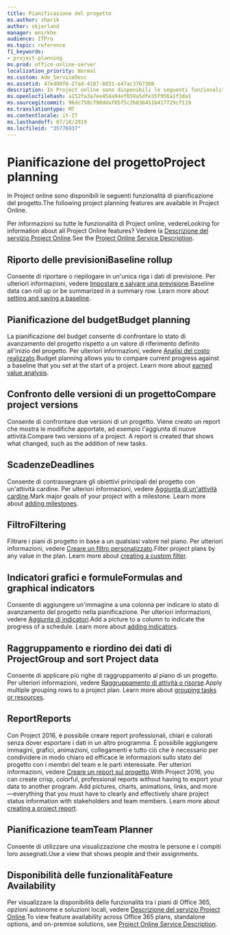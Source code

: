 ```yaml
---
title: Pianificazione del progetto
ms.author: sharik
author: skjerland
manager: mnirkhe
audience: ITPro
ms.topic: reference
f1_keywords:
- project-planning
ms.prod: office-online-server
localization_priority: Normal
ms.custom: Adm_ServiceDesc
ms.assetid: 47e400f8-27ad-4187-8d31-e47ac3767300
description: In Project online sono disponibili le seguenti funzionalità di pianificazione del progetto.
ms.openlocfilehash: a152fa3a7ee454a94ef659a5dfe35f956a1f3da1
ms.sourcegitcommit: 96dc758c790ddaf05f5c2b836451b417729cf119
ms.translationtype: MT
ms.contentlocale: it-IT
ms.lasthandoff: 07/18/2019
ms.locfileid: "35776937"
---
```

# <a name="project-planning"></a><span data-ttu-id="98324-103">Pianificazione del progetto</span><span class="sxs-lookup"><span data-stu-id="98324-103">Project planning</span></span>

<span data-ttu-id="98324-104">In Project online sono disponibili le seguenti funzionalità di pianificazione del progetto.</span><span class="sxs-lookup"><span data-stu-id="98324-104">The following project planning features are available in Project Online.</span></span>
  
<span data-ttu-id="98324-105">Per informazioni su tutte le funzionalità di Project online, vedere</span><span class="sxs-lookup"><span data-stu-id="98324-105">Looking for information about all Project Online features?</span></span> <span data-ttu-id="98324-106">Vedere la [Descrizione del servizio Project Online](project-online-service-description.md).</span><span class="sxs-lookup"><span data-stu-id="98324-106">See the [Project Online Service Description](project-online-service-description.md).</span></span>
  
## <a name="baseline-rollup"></a><span data-ttu-id="98324-107">Riporto delle previsioni</span><span class="sxs-lookup"><span data-stu-id="98324-107">Baseline rollup</span></span>
<span data-ttu-id="98324-108"><a name="bkmk_Baselinerollup"> </a></span><span class="sxs-lookup"><span data-stu-id="98324-108"></span></span>

<span data-ttu-id="98324-p102">Consente di riportare o riepilogare in un'unica riga i dati di previsione. Per ulteriori informazioni, vedere [Impostare e salvare una previsione](https://go.microsoft.com/fwlink/p/?LinkId=271346).</span><span class="sxs-lookup"><span data-stu-id="98324-p102">Baseline data can roll up or be summarized in a summary row. Learn more about [setting and saving a baseline](https://go.microsoft.com/fwlink/p/?LinkId=271346).</span></span>
  
## <a name="budget-planning"></a><span data-ttu-id="98324-111">Pianificazione del budget</span><span class="sxs-lookup"><span data-stu-id="98324-111">Budget planning</span></span>
<span data-ttu-id="98324-112"><a name="bkmk_Budgetplanning"> </a></span><span class="sxs-lookup"><span data-stu-id="98324-112"></span></span>

<span data-ttu-id="98324-p103">La pianificazione del budget consente di confrontare lo stato di avanzamento del progetto rispetto a un valore di riferimento definito all'inizio del progetto. Per ulteriori informazioni, vedere [Analisi del costo realizzato](https://go.microsoft.com/fwlink/p/?LinkId=271336).</span><span class="sxs-lookup"><span data-stu-id="98324-p103">Budget planning allows you to compare current progress against a baseline that you set at the start of a project. Learn more about [earned value analysis](https://go.microsoft.com/fwlink/p/?LinkId=271336).</span></span>
  
## <a name="compare-project-versions"></a><span data-ttu-id="98324-115">Confronto delle versioni di un progetto</span><span class="sxs-lookup"><span data-stu-id="98324-115">Compare project versions</span></span>
<span data-ttu-id="98324-116"><a name="bkmk_Compareprojectversions"> </a></span><span class="sxs-lookup"><span data-stu-id="98324-116"></span></span>

<span data-ttu-id="98324-p104">Consente di confrontare due versioni di un progetto. Viene creato un report che mostra le modifiche apportate, ad esempio l'aggiunta di nuove attività.</span><span class="sxs-lookup"><span data-stu-id="98324-p104">Compare two versions of a project. A report is created that shows what changed, such as the addition of new tasks.</span></span>
  
## <a name="deadlines"></a><span data-ttu-id="98324-119">Scadenze</span><span class="sxs-lookup"><span data-stu-id="98324-119">Deadlines</span></span>
<span data-ttu-id="98324-120"><a name="bkmk_Deadlines"> </a></span><span class="sxs-lookup"><span data-stu-id="98324-120"></span></span>

<span data-ttu-id="98324-p105">Consente di contrassegnare gli obiettivi principali del progetto con un'attività cardine. Per ulteriori informazioni, vedere [Aggiunta di un'attività cardine](https://go.microsoft.com/fwlink/p/?LinkId=271339).</span><span class="sxs-lookup"><span data-stu-id="98324-p105">Mark major goals of your project with a milestone. Learn more about [adding milestones](https://go.microsoft.com/fwlink/p/?LinkId=271339).</span></span>
  
## <a name="filtering"></a><span data-ttu-id="98324-123">Filtro</span><span class="sxs-lookup"><span data-stu-id="98324-123">Filtering</span></span>
<span data-ttu-id="98324-124"><a name="bkmk_Filtering"> </a></span><span class="sxs-lookup"><span data-stu-id="98324-124"></span></span>

<span data-ttu-id="98324-p106">Filtrare i piani di progetto in base a un qualsiasi valore nel piano. Per ulteriori informazioni, vedere [Creare un filtro personalizzato](https://go.microsoft.com/fwlink/p/?LinkId=271341).</span><span class="sxs-lookup"><span data-stu-id="98324-p106">Filter project plans by any value in the plan. Learn more about [creating a custom filter](https://go.microsoft.com/fwlink/p/?LinkId=271341).</span></span>
  
## <a name="formulas-and-graphical-indicators"></a><span data-ttu-id="98324-127">Indicatori grafici e formule</span><span class="sxs-lookup"><span data-stu-id="98324-127">Formulas and graphical indicators</span></span>
<span data-ttu-id="98324-128"><a name="bkmk_Formulasandgraphicalindicators"> </a></span><span class="sxs-lookup"><span data-stu-id="98324-128"></span></span>

<span data-ttu-id="98324-p107">Consente di aggiungere un'immagine a una colonna per indicare lo stato di avanzamento del progetto nella pianificazione. Per ulteriori informazioni, vedere [Aggiunta di indicatori](https://go.microsoft.com/fwlink/p/?LinkId=271340).</span><span class="sxs-lookup"><span data-stu-id="98324-p107">Add a picture to a column to indicate the progress of a schedule. Learn more about [adding indicators](https://go.microsoft.com/fwlink/p/?LinkId=271340).</span></span>
  
## <a name="group-and-sort-project-data"></a><span data-ttu-id="98324-131">Raggruppamento e riordino dei dati di Project</span><span class="sxs-lookup"><span data-stu-id="98324-131">Group and sort Project data</span></span>
<span data-ttu-id="98324-132"><a name="bkmk_GroupandsortProjectdata"> </a></span><span class="sxs-lookup"><span data-stu-id="98324-132"></span></span>

<span data-ttu-id="98324-p108">Consente di applicare più righe di raggruppamento al piano di un progetto. Per ulteriori informazioni, vedere [Raggruppamento di attività o risorse](https://go.microsoft.com/fwlink/p/?LinkId=271326).</span><span class="sxs-lookup"><span data-stu-id="98324-p108">Apply multiple grouping rows to a project plan. Learn more about [grouping tasks or resources](https://go.microsoft.com/fwlink/p/?LinkId=271326).</span></span>
  
## <a name="reports"></a><span data-ttu-id="98324-135">Report</span><span class="sxs-lookup"><span data-stu-id="98324-135">Reports</span></span>
<span data-ttu-id="98324-136"><a name="bkmk_Reports"> </a></span><span class="sxs-lookup"><span data-stu-id="98324-136"></span></span>

<span data-ttu-id="98324-p109">Con Project 2016, è possibile creare report professionali, chiari e colorati senza dover esportare i dati in un altro programma. È possibile aggiungere immagini, grafici, animazioni, collegamenti e tutto ciò che è necessario per condividere in modo chiaro ed efficace le informazioni sullo stato del progetto con i membri del team e le parti interessate. Per ulteriori informazioni, vedere [Creare un report sul progetto](https://go.microsoft.com/fwlink/p/?LinkId=271349).</span><span class="sxs-lookup"><span data-stu-id="98324-p109">With Project 2016, you can create crisp, colorful, professional reports without having to export your data to another program. Add pictures, charts, animations, links, and more—everything that you must have to clearly and effectively share project status information with stakeholders and team members. Learn more about [creating a project report](https://go.microsoft.com/fwlink/p/?LinkId=271349).</span></span>
  
## <a name="team-planner"></a><span data-ttu-id="98324-140">Pianificazione team</span><span class="sxs-lookup"><span data-stu-id="98324-140">Team Planner</span></span>
<span data-ttu-id="98324-141"><a name="bkmk_TeamPlanner"> </a></span><span class="sxs-lookup"><span data-stu-id="98324-141"></span></span>

<span data-ttu-id="98324-142">Consente di utilizzare una visualizzazione che mostra le persone e i compiti loro assegnati.</span><span class="sxs-lookup"><span data-stu-id="98324-142">Use a view that shows people and their assignments.</span></span> 
  
## <a name="feature-availability"></a><span data-ttu-id="98324-143">Disponibilità delle funzionalità</span><span class="sxs-lookup"><span data-stu-id="98324-143">Feature Availability</span></span>
<span data-ttu-id="98324-144"><a name="bkmk_TeamPlanner"> </a></span><span class="sxs-lookup"><span data-stu-id="98324-144"></span></span>

<span data-ttu-id="98324-145">Per visualizzare la disponibilità delle funzionalità tra i piani di Office 365, opzioni autonome e soluzioni locali, vedere [Descrizione del servizio Project Online](project-online-service-description.md).</span><span class="sxs-lookup"><span data-stu-id="98324-145">To view feature availability across Office 365 plans, standalone options, and on-premise solutions, see [Project Online Service Description](project-online-service-description.md).</span></span>
  

